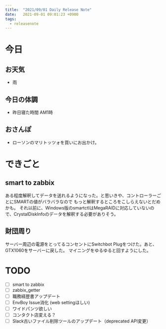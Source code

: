 ```yaml
---
title:  "2021/09/01 Daily Release Note"
date:   2021-09-01 09:01:23 +0900
tags:
  - releasenote
---
```

# 今日

## お天気

* 雨

## 今日の体調

* 昨日寝た時間 AM1時

## おさんぽ

* ローソンのマリトッツォを買いにお出かけ。

# できごと

## smart to zabbix

ある程度解釈してデータを送れるようになった。と思いきや、コントローラーごとにSMARTの値がバラバラなので
もっと解釈するところをこしらえないとだめかも。
それ以前に、Windows版のsmartctlはMegaRAIDに対応していないので、CrystalDiskInfoのデータを解釈する必要がありそう。

## 財団周り

サーバー周辺の電源をとってるコンセントにSwitchbot Plugをつけた。あと、GTX1060をサーバーに戻した。
マイニングをゆるゆると回すようにした。

# TODO 

- [ ] smart to zabbix
- [ ] zabbix_getter
- [ ] 職務経歴書アップデート
- [ ] EnvBoy Issue消化 (web settingほしい)
- [ ] ワイドパンツ欲しい
- [ ] コンタクト店変える？
- [ ] Slack古いファイル削除ツールのアップデート（deprecated API変更）
